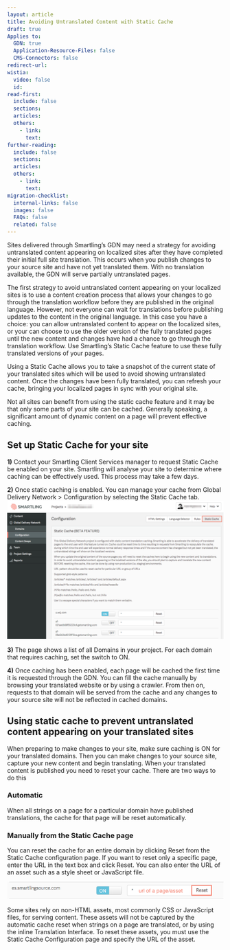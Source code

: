 ```yaml
---
layout: article
title: Avoiding Untranslated Content with Static Cache
draft: true
Applies to:
  GDN: true
  Application-Resource-Files: false
  CMS-Connectors: false
redirect-url:
wistia:
  video: false
  id:
read-first:
  include: false
  sections:
  articles:
  others:
    - link:
      text:
further-reading:
  include: false
  sections:
  articles:
  others:
    - link:
      text:
migration-checklist:
  internal-links: false
  images: false
  FAQs: false
  related: false
---
```



Sites delivered through Smartling’s GDN may need a strategy for avoiding untranslated content appearing on localized sites after they have completed their initial full site translation. This occurs when you publish changes to your source site and have not yet translated them. With no translation available, the GDN will serve partially untranslated pages.

The first strategy to avoid untranslated content appearing on your localized sites is to use a content creation process that allows your changes to go through the translation workflow before they are published in the original language. However, not everyone can wait for translations before publishing updates to the content in the original language. In this case you have a choice: you can allow untranslated content to appear on the localized sites, or your can choose to use the older version of the fully translated pages until the new content and changes have had a chance to go through the translation workflow. Use Smartling’s Static Cache feature to use these fully translated versions of your pages.

Using a Static Cache allows you to take a snapshot of the current state of your translated sites which will be used to avoid showing untranslated content. Once the changes have been fully translated, you can refresh your cache, bringing your localized pages in sync with your original site.

Not all sites can benefit from using the static cache feature and it may be that only some parts of your site can be cached. Generally speaking, a significant amount of dynamic content on a page will prevent effective caching.

## Set up Static Cache for your site

**1)** Contact your Smartling Client Services manager to request Static Cache be enabled on your site. Smartling will analyse your site to determine where caching can be effectively used. This process may take a few days.

**2)** Once static caching is enabled. You can manage your cache from Global Delivery Network &gt; Configuration by selecting the Static Cache tab.![](/uploads/versions/static-cachce1---x----1235-789x---.png)

**3)** The page shows a list of all Domains in your project. For each domain that requires caching, set the switch to ON.

**4)** Once caching has been enabled, each page will be cached the first time it is requested through the GDN. You can fill the cache manually by browsing your translated website or by using a crawler. From then on, requests to that domain will be served from the cache and any changes to your source site will not be reflected in cached domains.

## Using static cache to prevent untranslated content appearing on your translated sites

When preparing to make changes to your site, make sure caching is ON for your translated domains. Then you can make changes to your source site, capture your new content and begin translating. When your translated content is published you need to reset your cache. There are two ways to do this

### Automatic

When all strings on a page for a particular domain have published translations, the cache for that page will be reset automatically.

### Manually from the Static Cache page

You can reset the cache for an entire domain by clicking Reset from the Static Cache configuration page. If you want to reset only a specific page, enter the URL in the text box and click Reset. You can also enter the URL of an asset such as a style sheet or JavaScript file.

![](/uploads/versions/static-cache2---x----671-53x---.png)

Some sites rely on non-HTML assets, most commonly CSS or JavaScript files, for serving content. These assets will not be captured by the automatic cache reset when strings on a page are translated, or by using the inline Translation Interface. To reset these assets, you must use the Static Cache Configuration page and specify the URL of the asset.